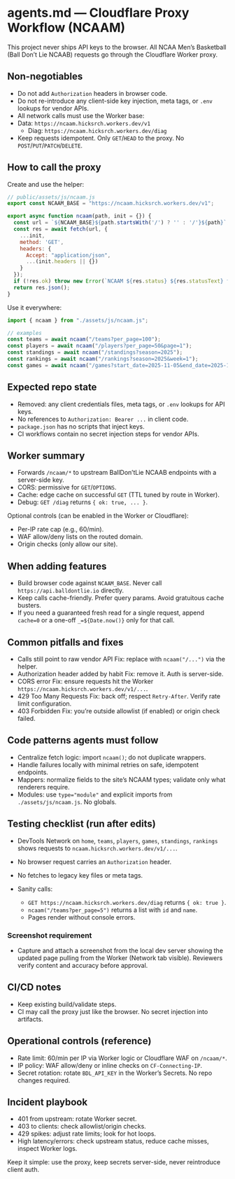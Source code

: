 # agents.md — Cloudflare Proxy Workflow (NCAAM)

This project never ships API keys to the browser. All NCAA Men’s Basketball (Ball Don’t Lie NCAAB) requests go through the Cloudflare Worker proxy.

## Non-negotiables
- Do not add `Authorization` headers in browser code.
- Do not re-introduce any client-side key injection, meta tags, or `.env` lookups for vendor APIs.
- All network calls must use the Worker base:
- Data: `https://ncaam.hicksrch.workers.dev/v1`
  - Diag: `https://ncaam.hicksrch.workers.dev/diag`
- Keep requests idempotent. Only `GET`/`HEAD` to the proxy. No `POST`/`PUT`/`PATCH`/`DELETE`.

## How to call the proxy
Create and use the helper:

```js
// public/assets/js/ncaam.js
export const NCAAM_BASE = "https://ncaam.hicksrch.workers.dev/v1";

export async function ncaam(path, init = {}) {
  const url = `${NCAAM_BASE}${path.startsWith('/') ? '' : '/'}${path}`;
  const res = await fetch(url, {
    ...init,
    method: 'GET',
    headers: {
      Accept: "application/json",
      ...(init.headers || {})
    }
  });
  if (!res.ok) throw new Error(`NCAAM ${res.status} ${res.statusText} for ${path}`);
  return res.json();
}
````

Use it everywhere:

```js
import { ncaam } from "./assets/js/ncaam.js";

// examples
const teams = await ncaam("/teams?per_page=100");
const players = await ncaam("/players?per_page=50&page=1");
const standings = await ncaam("/standings?season=2025");
const rankings = await ncaam("/rankings?season=2025&week=1");
const games = await ncaam("/games?start_date=2025-11-05&end_date=2025-11-10&per_page=50");
```

## Expected repo state

* Removed: any client credentials files, meta tags, or `.env` lookups for API keys.
* No references to `Authorization: Bearer ...` in client code.
* `package.json` has no scripts that inject keys.
* CI workflows contain no secret injection steps for vendor APIs.

## Worker summary

* Forwards `/ncaam/*` to upstream BallDon’tLie NCAAB endpoints with a server-side key.
* CORS: permissive for `GET`/`OPTIONS`.
* Cache: edge cache on successful `GET` (TTL tuned by route in Worker).
* Debug: `GET /diag` returns `{ ok: true, ... }`.

Optional controls (can be enabled in the Worker or Cloudflare):

* Per-IP rate cap (e.g., 60/min).
* WAF allow/deny lists on the routed domain.
* Origin checks (only allow our site).

## When adding features

* Build browser code against `NCAAM_BASE`. Never call `https://api.balldontlie.io` directly.
* Keep calls cache-friendly. Prefer query params. Avoid gratuitous cache busters.
* If you need a guaranteed fresh read for a single request, append `cache=0` or a one-off `_=${Date.now()}` only for that call.

## Common pitfalls and fixes

* Calls still point to raw vendor API
  Fix: replace with `ncaam("/...")` via the helper.
* Authorization header added by habit
  Fix: remove it. Auth is server-side.
* CORS error
  Fix: ensure requests hit the Worker `https://ncaam.hicksrch.workers.dev/v1/...`.
* 429 Too Many Requests
  Fix: back off; respect `Retry-After`. Verify rate limit configuration.
* 403 Forbidden
  Fix: you’re outside allowlist (if enabled) or origin check failed.

## Code patterns agents must follow

* Centralize fetch logic: import `ncaam()`; do not duplicate wrappers.
* Handle failures locally with minimal retries on safe, idempotent endpoints.
* Mappers: normalize fields to the site’s NCAAM types; validate only what renderers require.
* Modules: use `type="module"` and explicit imports from `./assets/js/ncaam.js`. No globals.

## Testing checklist (run after edits)

* DevTools Network on `home`, `teams`, `players`, `games`, `standings`, `rankings` shows requests to `ncaam.hicksrch.workers.dev/v1/...`.
* No browser request carries an `Authorization` header.
* No fetches to legacy key files or meta tags.
* Sanity calls:

  * `GET https://ncaam.hicksrch.workers.dev/diag` returns `{ ok: true }`.
  * `ncaam("/teams?per_page=5")` returns a list with `id` and `name`.
  * Pages render without console errors.

### Screenshot requirement

* Capture and attach a screenshot from the local dev server showing the updated page pulling from the Worker (Network tab visible). Reviewers verify content and accuracy before approval.

## CI/CD notes

* Keep existing build/validate steps.
* CI may call the proxy just like the browser. No secret injection into artifacts.

## Operational controls (reference)

* Rate limit: 60/min per IP via Worker logic or Cloudflare WAF on `/ncaam/*`.
* IP policy: WAF allow/deny or inline checks on `CF-Connecting-IP`.
* Secret rotation: rotate `BDL_API_KEY` in the Worker’s Secrets. No repo changes required.

## Incident playbook

* 401 from upstream: rotate Worker secret.
* 403 to clients: check allowlist/origin checks.
* 429 spikes: adjust rate limits; look for hot loops.
* High latency/errors: check upstream status, reduce cache misses, inspect Worker logs.

Keep it simple: use the proxy, keep secrets server-side, never reintroduce client auth.
